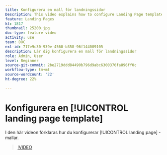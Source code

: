 ```yaml
---
title: Konfigurera en mall för landningssidor
Description: This video explains how to configure Landing Page templates in Adobe Campaign Standard.
feature: Landing Pages
kt: 1817
thumbnail: 25200.jpg
doc-type: feature video
activity: use
team: DOC
exl-id: 717e9c30-939e-4560-b358-96f144009105
description: Lär dig konfigurera en mall för landningssidor
role: Admin, User
level: Beginner
source-git-commit: 2be2719ddd84490b796d9abc6300376fa896ff0c
workflow-type: tm+mt
source-wordcount: '22'
ht-degree: 22%

---
```


# Konfigurera en [!UICONTROL landing page template]

I den här videon förklaras hur du konfigurerar [!UICONTROL landing page] -mallar.

>[!VIDEO](https://video.tv.adobe.com/v/25200/?quality=12)
